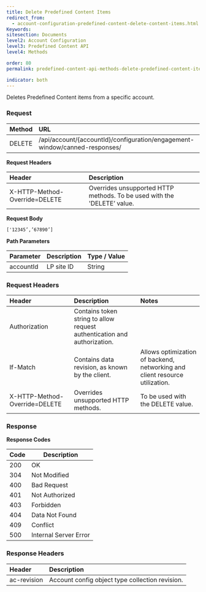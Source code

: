 ```yaml
---
title: Delete Predefined Content Items
redirect_from:
  - account-configuration-predefined-content-delete-content-items.html
Keywords:
sitesection: Documents
level2: Account Configuration
level3: Predefined Content API
level4: Methods

order: 80
permalink: predefined-content-api-methods-delete-predefined-content-items.html

indicator: both
---
```


Deletes Predefined Content items from a specific account.

### Request

| Method | URL |
| :-------- | :------ |
| DELETE  |/api/account/{accountId}/configuration/engagement-window/canned-responses/ |

**Request Headers**

| Header | Description |
 |:-------- | :------------ |
| X-HTTP-Method-Override=DELETE | Overrides unsupported HTTP methods. To be used with the 'DELETE’ value. |

**Request Body**

`['12345’,’67890’]`

**Path Parameters**

 |Parameter  |Description |  Type / Value |
 |:----------- | :------------ | :--------------- |
 |accountId | LP site ID | String  |

### Request Headers

 |Header | Description| Notes |
 |:------- | :-------------- | :--- |
 |Authorization | Contains token string to allow request authentication and authorization. | 
 |If-Match | Contains data revision, as known by the client. | Allows optimization of backend, networking and client resource utilization. |
| X-HTTP-Method-Override=DELETE  | Overrides unsupported HTTP methods.|  To be used with the DELETE value. |

### Response

**Response Codes**

| Code | Description           |
|------|-----------------------|
| 200  | OK                    |
| 304  | Not Modified          |
| 400  | Bad Request           |
| 401  | Not Authorized        |
| 403  | Forbidden             |
| 404  | Data Not Found        |
| 409  | Conflict              |
| 500  | Internal Server Error |

### Response Headers

 |Header|  Description| 
 |:-------|   :-----  |
 |ac-revision|  Account config object type collection revision.|  
